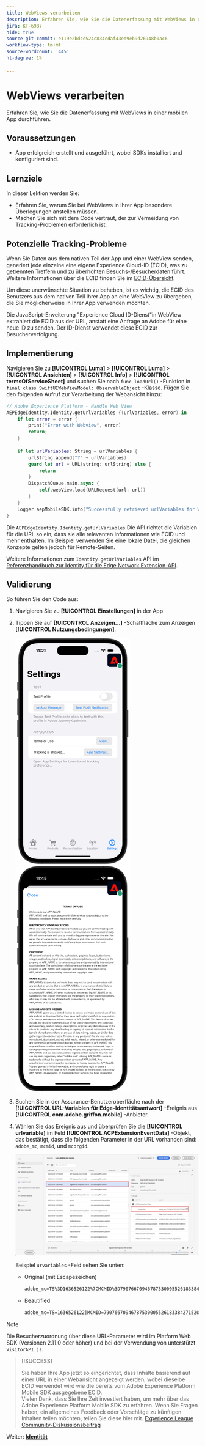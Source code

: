 ```yaml
---
title: WebViews verarbeiten
description: Erfahren Sie, wie Sie die Datenerfassung mit WebViews in einer mobilen App durchführen.
jira: KT-6987
hide: true
source-git-commit: e119e2bdce524c834cdaf43ed9eb9d26948b0ac6
workflow-type: tm+mt
source-wordcount: '445'
ht-degree: 1%

---
```



# WebViews verarbeiten

Erfahren Sie, wie Sie die Datenerfassung mit WebViews in einer mobilen App durchführen.

## Voraussetzungen

* App erfolgreich erstellt und ausgeführt, wobei SDKs installiert und konfiguriert sind.

## Lernziele

In dieser Lektion werden Sie:

* Erfahren Sie, warum Sie bei WebViews in Ihrer App besondere Überlegungen anstellen müssen.
* Machen Sie sich mit dem Code vertraut, der zur Vermeidung von Tracking-Problemen erforderlich ist.

## Potenzielle Tracking-Probleme

Wenn Sie Daten aus dem nativen Teil der App und einer WebView senden, generiert jede einzelne eine eigene Experience Cloud-ID (ECID), was zu getrennten Treffern und zu überhöhten Besuchs-/Besucherdaten führt. Weitere Informationen über die ECID finden Sie im [ECID-Übersicht](https://experienceleague.adobe.com/docs/experience-platform/identity/ecid.html?lang=en).

Um diese unerwünschte Situation zu beheben, ist es wichtig, die ECID des Benutzers aus dem nativen Teil Ihrer App an eine WebView zu übergeben, die Sie möglicherweise in Ihrer App verwenden möchten.

Die JavaScript-Erweiterung &quot;Experience Cloud ID-Dienst&quot;in WebView extrahiert die ECID aus der URL, anstatt eine Anfrage an Adobe für eine neue ID zu senden. Der ID-Dienst verwendet diese ECID zur Besucherverfolgung.

## Implementierung

Navigieren Sie zu **[!UICONTROL Luma]** > **[!UICONTROL Luma]** > **[!UICONTROL Ansichten]** > **[!UICONTROL Info]** > **[!UICONTROL termsOfServiceSheet]** und suchen Sie nach `func loadUrl()` -Funktion in `final class SwiftUIWebViewModel: ObservableObject` -Klasse. Fügen Sie den folgenden Aufruf zur Verarbeitung der Webansicht hinzu:

```swift
// Adobe Experience Platform - Handle Web View
AEPEdgeIdentity.Identity.getUrlVariables {(urlVariables, error) in
    if let error = error {
        print("Error with Webview", error)
        return;
    }
    
    if let urlVariables: String = urlVariables {
        urlString.append("?" + urlVariables)
        guard let url = URL(string: urlString) else {
            return
        }
        DispatchQueue.main.async {
            self.webView.load(URLRequest(url: url))
        }
    }
    Logger.aepMobileSDK.info("Successfully retrieved urlVariables for WebView, final URL: \(urlString)")
}
```

Die `AEPEdgeIdentity.Identity.getUrlVariables` Die API richtet die Variablen für die URL so ein, dass sie alle relevanten Informationen wie ECID und mehr enthalten. Im Beispiel verwenden Sie eine lokale Datei, die gleichen Konzepte gelten jedoch für Remote-Seiten.

Weitere Informationen zum `Identity.getUrlVariables` API im [Referenzhandbuch zur Identity für die Edge Network Extension-API](https://developer.adobe.com/client-sdks/documentation/identity-for-edge-network/api-reference/#geturlvariables).

## Validierung

So führen Sie den Code aus:

1. Navigieren Sie zu **[!UICONTROL Einstellungen]** in der App
1. Tippen Sie auf **[!UICONTROL Anzeigen...]** -Schaltfläche zum Anzeigen **[!UICONTROL Nutzungsbedingungen]**.

   <img src="./assets/tou1.png" width="300" /> <img src="./assets/tou2.png" width="300" />

1. Suchen Sie in der Assurance-Benutzeroberfläche nach der **[!UICONTROL URL-Variablen für Edge-Identitätsantwort]** -Ereignis aus **[!UICONTROL com.adobe.griffon.mobile]** -Anbieter.
1. Wählen Sie das Ereignis aus und überprüfen Sie die **[!UICONTROL urlvariable]** im Feld **[!UICONTROL ACPExtensionEventData]** -Objekt, das bestätigt, dass die folgenden Parameter in der URL vorhanden sind: `adobe_mc`, `mcmid`, und `mcorgid`.

   ![Webseitenvalidierung](assets/webview-validation.png)

   Beispiel `urvariables` -Feld sehen Sie unten:

   * Original (mit Escapezeichen)

     ```html
     adobe_mc=TS%3D1636526122%7CMCMID%3D79076670946787530005526183384271520749%7CMCORGID%3D7ABB3E6A5A7491460A495D61%40AdobeOrg
     ```

   * Beautified

     ```html
     adobe_mc=TS=1636526122|MCMID=79076670946787530005526183384271520749|MCORGID=7ABB3E6A5A7491460A495D61@AdobeOrg
     ```

>[!NOTE]
>
>Die Besucherzuordnung über diese URL-Parameter wird im Platform Web SDK (Versionen 2.11.0 oder höher) und bei der Verwendung von unterstützt `VisitorAPI.js`.


>[!SUCCESS]
>
>Sie haben Ihre App jetzt so eingerichtet, dass Inhalte basierend auf einer URL in einer Webansicht angezeigt werden, wobei dieselbe ECID verwendet wird wie die bereits vom Adobe Experience Platform Mobile SDK ausgegebene ECID.<br/>Vielen Dank, dass Sie Ihre Zeit investiert haben, um mehr über das Adobe Experience Platform Mobile SDK zu erfahren. Wenn Sie Fragen haben, ein allgemeines Feedback oder Vorschläge zu künftigen Inhalten teilen möchten, teilen Sie diese hier mit. [Experience League Community-Diskussionsbeitrag](https://experienceleaguecommunities.adobe.com/t5/adobe-experience-platform-launch/tutorial-discussion-implement-adobe-experience-cloud-in-mobile/td-p/443796)

Weiter: **[Identität](identity.md)**
